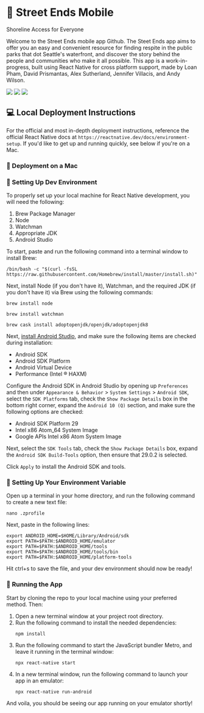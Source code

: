 # :evergreen_tree: Street Ends Mobile 
Shoreline Access for Everyone

Welcome to the Street Ends mobile app Github. The Steet Ends app aims to offer you an easy and convenient resource for finding respite in the public parks that dot Seattle's waterfront, and discover the story behind the people and communities who make it all possible. This app is a work-in-progress, built using React Native for cross platform support, made by Loan Pham, David Prismantas, Alex Sutherland, Jennifer Villacis, and Andy Wilson.

<img src="![Screenshot_1634606176](https://user-images.githubusercontent.com/46705433/137831287-547a9bb7-92d9-4529-9c42-27b99fd02776.png)"/>
<img src="![Screenshot_1634606185](https://user-images.githubusercontent.com/46705433/137831312-76746529-fcc9-4689-b622-cd850d7507d1.png)"/>
<img src="![Screenshot_1618807294](https://user-images.githubusercontent.com/46705433/137831317-c3fc8b48-eda2-464c-a68f-9d5f0dea9fae.png)"/>


## :computer: Local Deployment Instructions
For the official and most in-depth deployment instructions, reference the official React Native docs at `https://reactnative.dev/docs/environment-setup`. If you'd like to get up and running quickly, see below if you're on a Mac.

### :apple:  Deployment on a Mac


### :hammer:  Setting Up Dev Environment

To properly set up your local machine for React Native development, you will need the following:
1. Brew Package Manager
2. Node
3. Watchman
4. Appropriate JDK
5. Android Studio

To start, paste and run the following command into a terminal window to install Brew:
```shell
/bin/bash -c "$(curl -fsSL https://raw.githubusercontent.com/Homebrew/install/master/install.sh)"
```
Next, install Node (if you don't have it), Watchman, and the required JDK (if you don't have it) via Brew using the following commands:
```shell
brew install node
```
```shell
brew install watchman
```
```shell
brew cask install adoptopenjdk/openjdk/adoptopenjdk8
```

Next, [install Android Studio](https://developer.android.com/studio/index.html), and make sure the following items are checked during installation:
- Android SDK
- Android SDK Platform
- Android Virtual Device
- Performance (Intel ® HAXM)

Configure the Android SDK in Android Studio by opening up `Preferences` and then under `Appearance & Behavior` > `System Settings` > `Android SDK`, select the `SDK Platforms` tab, check the `Show Package Details` box in the bottom right corner, expand the `Android 10 (Q)` section, and make sure the following options are checked:

- Android SDK Platform 29
- Intel x86 Atom_64 System Image
- Google APIs Intel x86 Atom System Image

Next, select the `SDK Tools` tab, check the `Show Package Details` box, expand the `Android SDK Build-Tools` option, then ensure that 29.0.2 is selected.

Click `Apply` to install the Android SDK and tools.


### :page_facing_up:  Setting Up Your Environment Variable


Open up a terminal in your home directory, and run the following command to create a new text file:
```shell
nano .zprofile 
```
Next, paste in the following lines:
```shell
export ANDROID_HOME=$HOME/Library/Android/sdk
export PATH=$PATH:$ANDROID_HOME/emulator
export PATH=$PATH:$ANDROID_HOME/tools
export PATH=$PATH:$ANDROID_HOME/tools/bin
export PATH=$PATH:$ANDROID_HOME/platform-tools
```
Hit ctrl+s to save the file, and your dev environment should now be ready!

### :runner:  Running the App

Start by cloning the repo to your local machine using your preferred method. Then:
1. Open a new terminal window at your project root directory.
3. Run the following command to install the needed dependencies:
    ```shell
    npm install
    ```
4. Run the following command to start the JavaScript bundler Metro, and leave it running in the terminal window:
    ```shell
    npx react-native start
    ```
5. In a new terminal window, run the following command to launch your app in an emulator:
    ```shell
    npx react-native run-android
    ```
    
And voila, you should be seeing our app running on your emulator shortly!
